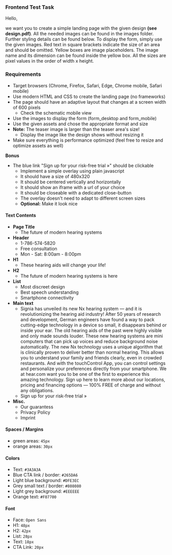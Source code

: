 ### Frontend Test Task

Hello,

we want you to create a simple landing page with the given design **(see design.pdf)**.
All the needed images can be found in the images folder. Further styling details can be found below.
To display the form, simply use the given images. Red text in square brackets indicate the size of an area and should be omitted.
Yellow boxes are image placeholders. The image name and its dimension can be found inside the yellow box.
All the sizes are pixel values in the order of width x height.


### Requirements
- Target browsers (Chrome, Firefox, Safari, Edge, Chrome mobile, Safari mobile)
- Use modern HTML and CSS to create the landing page (no frameworks)
- The page should have an adaptive layout that changes at a screen width of 600 pixels
    - Check the schematic mobile view
- Use the images to display the form (form_desktop and form_mobile)
- Use the given assets and chose the appropriate format and size
- **Note:** The teaser image is larger than the teaser area's size!
    - Display the image like the design shows without resizing it
- Make sure everything is performance optimized (feel free to resize and optimize assets as well)


**Bonus**
- The blue link "Sign up for your risk-free trial »" should be clickable
    - Implement a simple overlay using plain javascript
    - It should have a size of 480x320
    - It should be centered vertically and horizontally
    - It should show an iframe with a url of your choice
    - It should be closeable with a dedicated close-button
    - The overlay doesn't need to adapt to different screen sizes
    - **Optional:** Make it look nice  


#### Text Contents
- **Page Title**
    - The future of modern hearing systems
- **Header**
    - 1-786-574-5820
    - Free consultation
    - Mon - Sat: 8:00am - 8:00pm
- **H1**
    - These hearing aids will change your life!
- **H2**
    - The future of modern hearing systems is here
- **List**
    - Most discreet design
    - Best speech understanding
    - Smartphone connectivity
- **Main text**
    - Signia has unveiled its new Nx hearing system — and it is revolutionizing the hearing aid industry! After 50 years of research and development, German engineers have found a way to pack cutting-edge technology in a device so small, it disappears behind or inside your ear. The old hearing aids of the past were highly visible and only made sounds louder. These new hearing systems are mini computers that can pick up voices and reduce background noise automatically. The new Nx technology uses a unique algorithm that is clinically proven to deliver better than normal hearing. This allows you to understand your family and friends clearly, even in crowded restaurants. And with the touchControl App, you can control settings and personalize your preferences directly from your smartphone. We at hear.com want you to be one of the first to experience this amazing technology. Sign up here to learn more about our locations, pricing and financing options — 100% FREE of charge and without any obligations.
    - Sign up for your risk-free trial »
- **Misc.**
    - Our guarantess
    - Privacy Policy
    - Imprint


#### Spaces / Margins
- green areas: `45px`
- orange areas: `30px`


#### Colors
- Text: `#3A3A3A`
- Blue CTA link / border: `#265DA6`
- Light blue background: `#DFE3EC`
- Grey small text / border: `#808080`
- Light grey background: `#EEEEEE`
- Orange text: `#F07700`


#### Font
- Face: `Open Sans`
- H1: `48px`
- H2: `42px`
- List: `28px`
- Text: `18px`
- CTA Link: `20px`
